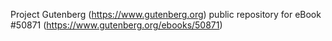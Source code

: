 Project Gutenberg (https://www.gutenberg.org) public repository for
eBook #50871 (https://www.gutenberg.org/ebooks/50871)
